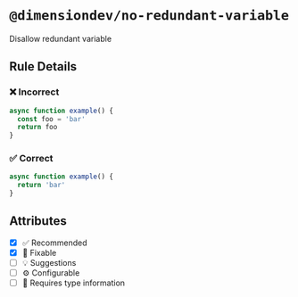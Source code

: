 <!-- begin title -->

# `@dimensiondev/no-redundant-variable`

Disallow redundant variable

<!-- end title -->

## Rule Details

### :x: Incorrect

```ts
async function example() {
  const foo = 'bar'
  return foo
}
```

### :white_check_mark: Correct

```ts
async function example() {
  return 'bar'
}
```

## Attributes

<!-- begin attributes -->

- [x] :white_check_mark: Recommended
- [x] :wrench: Fixable
- [ ] :bulb: Suggestions
- [ ] :gear: Configurable
- [ ] :thought_balloon: Requires type information

<!-- end attributes -->
